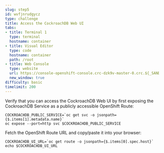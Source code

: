 ```yaml
---
slug: step5
id: wvfjnrudgycz
type: challenge
title: Access the CockroachDB Web UI
tabs:
- title: Terminal 1
  type: terminal
  hostname: container
- title: Visual Editor
  type: code
  hostname: container
  path: /root
- title: Web Console
  type: website
  url: https://console-openshift-console.crc-dzk9v-master-0.crc.${_SANDBOX_ID}.instruqt.io
  new_window: true
difficulty: basic
timelimit: 200
---
```

Verify that you can access the CockroachDB Web UI by first exposing the CockroachDB Service as a publicly accessible OpenShift Route:

```
COCKROACHDB_PUBLIC_SERVICE=`oc get svc -o jsonpath={$.items[1].metadata.name}`
oc expose --port=http svc $COCKROACHDB_PUBLIC_SERVICE
```

Fetch the OpenShift Route URL and copy/paste it into your browser:

```
COCKROACHDB_UI_URL=`oc get route -o jsonpath={$.items[0].spec.host}`
echo $COCKROACHDB_UI_URL
```